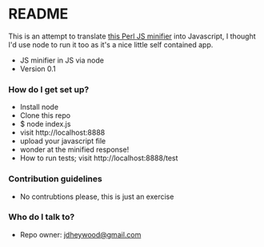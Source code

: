 # README #

This is an attempt to translate [this Perl JS minifier](https://github.com/zoffixznet/JavaScript-Minifier) into Javascript, I thought I'd use node to run it too as it's a nice little self contained app.

* JS minifier in JS via node
* Version 0.1

### How do I get set up? ###

* Install node
* Clone this repo
* $ node index.js
* visit http://localhost:8888
* upload your javascript file
* wonder at the minified response!
* How to run tests; visit http://localhost:8888/test

### Contribution guidelines ###

* No contrubtions please, this is just an exercise 

### Who do I talk to? ###

* Repo owner: jdheywood@gmail.com

